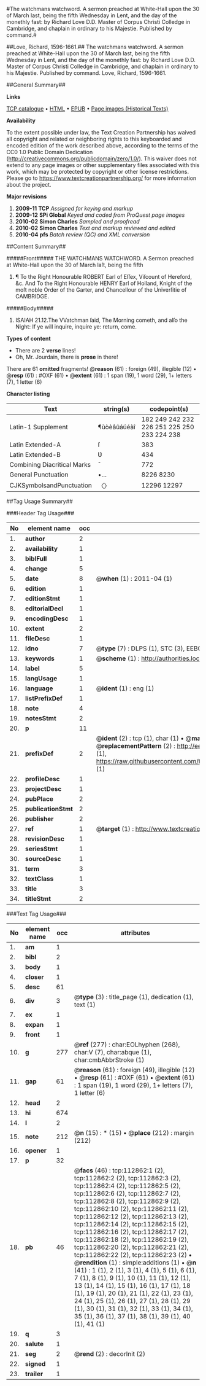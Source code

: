 #The watchmans watchword. A sermon preached at White-Hall upon the 30 of March last, being the fifth Wednesday in Lent, and the day of the monethly fast: by Richard Love D.D. Master of Corpus Christi Colledge in Cambridge, and chaplain in ordinary to his Majestie. Published by command.#

##Love, Richard, 1596-1661.##
The watchmans watchword. A sermon preached at White-Hall upon the 30 of March last, being the fifth Wednesday in Lent, and the day of the monethly fast: by Richard Love D.D. Master of Corpus Christi Colledge in Cambridge, and chaplain in ordinary to his Majestie. Published by command.
Love, Richard, 1596-1661.

##General Summary##

**Links**

[TCP catalogue](http://www.ota.ox.ac.uk/tcp/)  • 
[HTML](http://tei.it.ox.ac.uk/tcp/Texts-HTML/free/A88/A88600.html)  • 
[EPUB](http://tei.it.ox.ac.uk/tcp/Texts-EPUB/free/A88/A88600.epub) • 
[Page images (Historical Texts)](https://historicaltexts.jisc.ac.uk/eebo-99860737e)

**Availability**

To the extent possible under law, the Text Creation Partnership has waived all copyright and related or neighboring rights to this keyboarded and encoded edition of the work described above, according to the terms of the CC0 1.0 Public Domain Dedication (http://creativecommons.org/publicdomain/zero/1.0/). This waiver does not extend to any page images or other supplementary files associated with this work, which may be protected by copyright or other license restrictions. Please go to https://www.textcreationpartnership.org/ for more information about the project.

**Major revisions**

1. __2009-11__ __TCP__ *Assigned for keying and markup*
1. __2009-12__ __SPi Global__ *Keyed and coded from ProQuest page images*
1. __2010-02__ __Simon Charles__ *Sampled and proofread*
1. __2010-02__ __Simon Charles__ *Text and markup reviewed and edited*
1. __2010-04__ __pfs__ *Batch review (QC) and XML conversion*

##Content Summary##

#####Front#####
THE WATCHMANS WATCHWORD. A Sermon preached at White-Hall
upon the 30 of March laſt, being the fifth 
1. ¶ To the Right Honourable ROBERT Earl of
Eſſex, Viſcount of Hereford, &c. And To
the Right Honourable HENRY Earl of Holland, Knight of the
moſt noble Order of the Garter, and Chancellour of the Univerſitie of
CAMBRIDGE.

#####Body#####

1. ISAIAH 21.12.The VVatchman ſaid, The Morning cometh, and alſo the Night: If
ye will inquire, inquire ye: return, come.

**Types of content**

  * There are 2 **verse** lines!
  * Oh, Mr. Jourdain, there is **prose** in there!

There are 61 **omitted** fragments! 
 @__reason__ (61) : foreign (49), illegible (12)  •  @__resp__ (61) : #OXF (61)  •  @__extent__ (61) : 1 span (19), 1 word (29), 1+ letters (7), 1 letter (6)

**Character listing**


|Text|string(s)|codepoint(s)|
|---|---|---|
|Latin-1 Supplement|¶ùòèâûáúéàî|182 249 242 232 226 251 225 250 233 224 238|
|Latin Extended-A|ſ|383|
|Latin Extended-B|Ʋ|434|
|Combining             Diacritical Marks|̄|772|
|General Punctuation|•…|8226 8230|
|CJKSymbolsandPunctuation|〈〉|12296 12297|

##Tag Usage Summary##

###Header Tag Usage###

|No|element name|occ|attributes|
|---|---|---|---|
|1.|__author__|2||
|2.|__availability__|1||
|3.|__biblFull__|1||
|4.|__change__|5||
|5.|__date__|8| @__when__ (1) : 2011-04 (1)|
|6.|__edition__|1||
|7.|__editionStmt__|1||
|8.|__editorialDecl__|1||
|9.|__encodingDesc__|1||
|10.|__extent__|2||
|11.|__fileDesc__|1||
|12.|__idno__|7| @__type__ (7) : DLPS (1), STC (3), EEBO-CITATION (1), PROQUEST (1), VID (1)|
|13.|__keywords__|1| @__scheme__ (1) : http://authorities.loc.gov/ (1)|
|14.|__label__|5||
|15.|__langUsage__|1||
|16.|__language__|1| @__ident__ (1) : eng (1)|
|17.|__listPrefixDef__|1||
|18.|__note__|4||
|19.|__notesStmt__|2||
|20.|__p__|11||
|21.|__prefixDef__|2| @__ident__ (2) : tcp (1), char (1)  •  @__matchPattern__ (2) : ([0-9\-]+):([0-9IVX]+) (1), (.+) (1)  •  @__replacementPattern__ (2) : http://eebo.chadwyck.com/downloadtiff?vid=$1&page=$2 (1), https://raw.githubusercontent.com/textcreationpartnership/Texts/master/tcpchars.xml#$1 (1)|
|22.|__profileDesc__|1||
|23.|__projectDesc__|1||
|24.|__pubPlace__|2||
|25.|__publicationStmt__|2||
|26.|__publisher__|2||
|27.|__ref__|1| @__target__ (1) : http://www.textcreationpartnership.org/docs/. (1)|
|28.|__revisionDesc__|1||
|29.|__seriesStmt__|1||
|30.|__sourceDesc__|1||
|31.|__term__|3||
|32.|__textClass__|1||
|33.|__title__|3||
|34.|__titleStmt__|2||


###Text Tag Usage###

|No|element name|occ|attributes|
|---|---|---|---|
|1.|__am__|1||
|2.|__bibl__|2||
|3.|__body__|1||
|4.|__closer__|1||
|5.|__desc__|61||
|6.|__div__|3| @__type__ (3) : title_page (1), dedication (1), text (1)|
|7.|__ex__|1||
|8.|__expan__|1||
|9.|__front__|1||
|10.|__g__|277| @__ref__ (277) : char:EOLhyphen (268), char:V (7), char:abque (1), char:cmbAbbrStroke (1)|
|11.|__gap__|61| @__reason__ (61) : foreign (49), illegible (12)  •  @__resp__ (61) : #OXF (61)  •  @__extent__ (61) : 1 span (19), 1 word (29), 1+ letters (7), 1 letter (6)|
|12.|__head__|2||
|13.|__hi__|674||
|14.|__l__|2||
|15.|__note__|212| @__n__ (15) : * (15)  •  @__place__ (212) : margin (212)|
|16.|__opener__|1||
|17.|__p__|32||
|18.|__pb__|46| @__facs__ (46) : tcp:112862:1 (2), tcp:112862:2 (2), tcp:112862:3 (2), tcp:112862:4 (2), tcp:112862:5 (2), tcp:112862:6 (2), tcp:112862:7 (2), tcp:112862:8 (2), tcp:112862:9 (2), tcp:112862:10 (2), tcp:112862:11 (2), tcp:112862:12 (2), tcp:112862:13 (2), tcp:112862:14 (2), tcp:112862:15 (2), tcp:112862:16 (2), tcp:112862:17 (2), tcp:112862:18 (2), tcp:112862:19 (2), tcp:112862:20 (2), tcp:112862:21 (2), tcp:112862:22 (2), tcp:112862:23 (2)  •  @__rendition__ (1) : simple:additions (1)  •  @__n__ (41) : 1 (1), 2 (1), 3 (1), 4 (1), 5 (1), 6 (1), 7 (1), 8 (1), 9 (1), 10 (1), 11 (1), 12 (1), 13 (1), 14 (1), 15 (1), 16 (1), 17 (1), 18 (1), 19 (1), 20 (1), 21 (1), 22 (1), 23 (1), 24 (1), 25 (1), 26 (1), 27 (1), 28 (1), 29 (1), 30 (1), 31 (1), 32 (1), 33 (1), 34 (1), 35 (1), 36 (1), 37 (1), 38 (1), 39 (1), 40 (1), 41 (1)|
|19.|__q__|3||
|20.|__salute__|1||
|21.|__seg__|2| @__rend__ (2) : decorInit (2)|
|22.|__signed__|1||
|23.|__trailer__|1||
